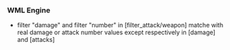  ### WML Engine
   * filter "damage" and filter "number" in [filter_attack/weapon] matche with real damage or attack number values except respectively in [damage] and [attacks]
